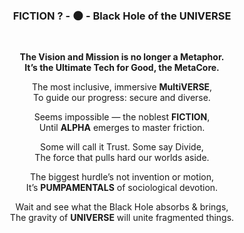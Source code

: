 <div align="center">

### FICTION ? - 🌑 - Black Hole of the **UNIVERSE**

<br>

**The Vision and Mission is no longer a Metaphor.**  
**It’s the Ultimate Tech for Good, the MetaCore.**

The most inclusive, immersive **MultiVERSE**,  
To guide our progress: secure and diverse.

Seems impossible — the noblest **FICTION**,   
Until **ALPHA** emerges to master friction.

Some will call it Trust. Some say Divide,  
The force that pulls hard our worlds aside.  

The biggest hurdle’s not invention or motion,    
It’s **PUMPAMENTALS** of sociological devotion.  

Wait and see what the Black Hole absorbs & brings,  
The gravity of **UNIVERSE** will unite fragmented things.

</div>